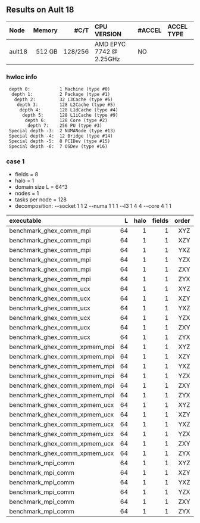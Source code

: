 ## Results on Ault 18

|Node   |Memory |#C/T    |CPU VERSION             | #ACCEL  |ACCEL TYPE|
|:------|------:|-------:|:-----------------------|:--------|:---------|
|ault18 |512 GB |128/256 |AMD EPYC 7742 @ 2.25GHz |NO       |          |

### hwloc info

     depth 0:           1 Machine (type #0)
      depth 1:          2 Package (type #1)
       depth 2:         32 L3Cache (type #6)
        depth 3:        128 L2Cache (type #5)
         depth 4:       128 L1dCache (type #4)
          depth 5:      128 L1iCache (type #9)
           depth 6:     128 Core (type #2)
            depth 7:    256 PU (type #3)
     Special depth -3:  2 NUMANode (type #13)
     Special depth -4:  12 Bridge (type #14)
     Special depth -5:  8 PCIDev (type #15)
     Special depth -6:  7 OSDev (type #16)

### case 1

* fields = 8
* halo = 1
* domain size L = 64^3
* nodes = 1
* tasks per node = 128
* decomposition: --socket 1 1 2 --numa 1 1 1 --l3 1 4 4 --core 4 1 1

|                    executable |  L | halo | fields | order |           mean | throughput |
|:------------------------------|---:|-----:|-------:|------:|:---------------|:-----------|
|       benchmark_ghex_comm_mpi | 64 |    1 |      1 |   XYZ | 0.000167897762 | 154.620572 |
|       benchmark_ghex_comm_mpi | 64 |    1 |      1 |   XZY | 0.000170886602 | 151.916228 |
|       benchmark_ghex_comm_mpi | 64 |    1 |      1 |   YXZ | 0.000169793498 | 152.894241 |
|       benchmark_ghex_comm_mpi | 64 |    1 |      1 |   YZX | 0.000170130942 | 152.590985 |
|       benchmark_ghex_comm_mpi | 64 |    1 |      1 |   ZXY | 0.000170902794 | 151.901835 |
|       benchmark_ghex_comm_mpi | 64 |    1 |      1 |   ZYX | 0.000170749146 | 152.038523 |
|       benchmark_ghex_comm_ucx | 64 |    1 |      1 |   XYZ | 0.000173698416 | 149.457022 |
|       benchmark_ghex_comm_ucx | 64 |    1 |      1 |   XZY |  0.00017637082 | 147.192421 |
|       benchmark_ghex_comm_ucx | 64 |    1 |      1 |   YXZ | 0.000176192056 | 147.341762 |
|       benchmark_ghex_comm_ucx | 64 |    1 |      1 |   YZX | 0.000172793812 | 150.239454 |
|       benchmark_ghex_comm_ucx | 64 |    1 |      1 |   ZXY | 0.000176188746 |  147.34453 |
|       benchmark_ghex_comm_ucx | 64 |    1 |      1 |   ZYX | 0.000172211958 | 150.747069 |
| benchmark_ghex_comm_xpmem_mpi | 64 |    1 |      1 |   XYZ |    0.000129235 | 200.877843 |
| benchmark_ghex_comm_xpmem_mpi | 64 |    1 |      1 |   XZY |  0.00013044207 | 199.018982 |
| benchmark_ghex_comm_xpmem_mpi | 64 |    1 |      1 |   YXZ | 0.000127895448 | 202.981798 |
| benchmark_ghex_comm_xpmem_mpi | 64 |    1 |      1 |   YZX | 0.000125716676 | 206.499637 |
| benchmark_ghex_comm_xpmem_mpi | 64 |    1 |      1 |   ZXY | 0.000127753444 | 203.207422 |
| benchmark_ghex_comm_xpmem_mpi | 64 |    1 |      1 |   ZYX | 0.000125115748 |  207.49145 |
| benchmark_ghex_comm_xpmem_ucx | 64 |    1 |      1 |   XYZ | 0.000127695586 | 203.299494 |
| benchmark_ghex_comm_xpmem_ucx | 64 |    1 |      1 |   XZY | 0.000135781222 | 191.193212 |
| benchmark_ghex_comm_xpmem_ucx | 64 |    1 |      1 |   YXZ | 0.000133315178 | 194.729875 |
| benchmark_ghex_comm_xpmem_ucx | 64 |    1 |      1 |   YZX | 0.000126754824 | 204.808363 |
| benchmark_ghex_comm_xpmem_ucx | 64 |    1 |      1 |   ZXY | 0.000133946752 | 193.811702 |
| benchmark_ghex_comm_xpmem_ucx | 64 |    1 |      1 |   ZYX | 0.000135182372 | 192.040187 |
|            benchmark_mpi_comm | 64 |    1 |      1 |   XYZ |  0.00018765435 |  138.34184 |
|            benchmark_mpi_comm | 64 |    1 |      1 |   XZY |  0.00019064823 | 136.169363 |
|            benchmark_mpi_comm | 64 |    1 |      1 |   YXZ | 0.000188912746 | 137.420309 |
|            benchmark_mpi_comm | 64 |    1 |      1 |   YZX | 0.000185721866 | 139.781322 |
|            benchmark_mpi_comm | 64 |    1 |      1 |   ZXY |  0.00019020949 | 136.483453 |
|            benchmark_mpi_comm | 64 |    1 |      1 |   ZYX | 0.000190872806 | 136.009149 |
